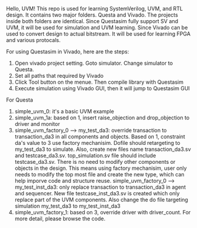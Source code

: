 Hello, UVM!
This repo is used for learning SystemVerilog, UVM, and RTL design. It contains two major folders. Questa and Vivado. The projects inside both folders are identical. Since Questasim fully support SV and UVM, it will be used for simulation and UVM learning. Since Vivado can be used to convert design to actual bitstream. It will be used for learning FPGA and various protocals.


For using Questasim in Vivado, here are the steps:
1. Open vivado project setting. Goto simulator. Change simulator to Questa.
2. Set all paths that required by Vivado
3. Click Tool button on the menue. Then compile library with Questasim
4. Execute simulation using Vivado GUI, then it will jump to Questasim GUI


For Questa
1. simple_uvm_0: it's a basic UVM example
2. simple_uvm_1a: based on 1, insert raise_objection and drop_objection to driver and monitor
3. simple_uvm_factory_0 --> my_test_da3: override transaction to transaction_da3 in all components and objects. Based on 1, constraint da's value to 3 use factory mechanisim. Dofile should retargeting to my_test_da3 to simulate. Also, create new files name transaction_da3.sv and testcase_da3.sv. top_simulation.sv file should include testcase_da3.sv. There is no need to modify other components or objects in the design. This means using factory mechanisim, user only needs to modify the top most file and create the new type, which can help imporve code and structure reuse.
simple_uvm_factory_0 --> my_test_inst_da3: only replace transaction to transaction_da3 in agent and sequencer. New file testcase_inst_da3.sv is created which only replace part of the UVM components. Also change the do file targeting simulation my_test_da3 to my_test_inst_da3
4. simple_uvm_factory_1: based on 3, override driver with driver_count. For more detail, please browse the code.
